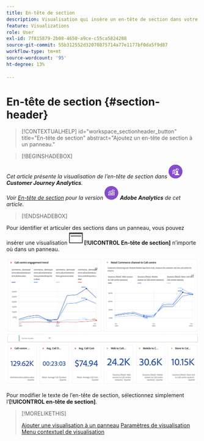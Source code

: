 ```yaml
---
title: En-tête de section
description: Visualisation qui insère un en-tête de section dans votre projet Workspace.
feature: Visualizations
role: User
exl-id: 7f815879-2b08-4650-a9ce-c55ca5824288
source-git-commit: 55b312552d32070875714a77e1177bf0da5f9d87
workflow-type: tm+mt
source-wordcount: '95'
ht-degree: 13%

---
```


# En-tête de section {#section-header}

<!-- markdownlint-disable MD034 -->

>[!CONTEXTUALHELP]
>id="workspace_sectionheader_button"
>title="En-tête de section"
>abstract="Ajoutez un en-tête de section à un panneau."

<!-- markdownlint-enable MD034 -->


>[!BEGINSHADEBOX]


_Cet article présente la visualisation de l’en-tête de section dans_ ![CustomerJourneyAnalytics](/help/assets/icons/CustomerJourneyAnalytics.svg) _**Customer Journey Analytics**._<br/>_Voir [En-tête de section](https://experienceleague.adobe.com/en/docs/analytics/analyze/analysis-workspace/visualizations/section-header) pour la version_ ![AdobeAnalytics](/help/assets/icons/AdobeAnalytics.svg) _**Adobe Analytics** de cet article._

>[!ENDSHADEBOX]

Pour identifier et articuler des sections dans un panneau, vous pouvez insérer une visualisation ![PageRule](/help/assets/icons/PageRule.svg) **[!UICONTROL En-tête de section]** n’importe où dans un panneau.

![En-tête de section](/help/analysis-workspace/visualizations/assets/section-header.png)

Pour modifier le texte de l’en-tête de section, sélectionnez simplement l’**[!UICONTROL en-tête de section]**.


>[!MORELIKETHIS]
>
>[Ajouter une visualisation à un panneau](/help/analysis-workspace/visualizations/freeform-analysis-visualizations.md#add-visualizations-to-a-panel)
>[Paramètres de visualisation ](/help/analysis-workspace/visualizations/freeform-analysis-visualizations.md#settings)
>[Menu contextuel de visualisation](/help/analysis-workspace/visualizations/freeform-analysis-visualizations.md#context-menu)
>
